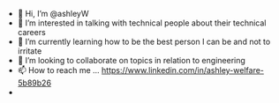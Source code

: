 - 👋 Hi, I’m @ashleyW
- 👀 I’m interested in talking with technical people about their technical careers
- 🌱 I’m currently learning how to be the best person I can be and not to irritate
- 💞️ I’m looking to collaborate on topics in relation to engineering
- 📫 How to reach me ... https://www.linkedin.com/in/ashley-welfare-5b89b26
- 


